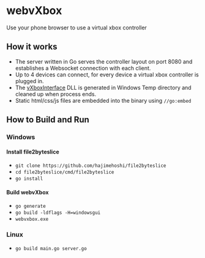 # webvXbox
Use your phone browser to use a virtual xbox controller

## How it works
- The server written in Go serves the controller layout on port 8080 and establishes a Websocket connection with each client.
- Up to 4 devices can connect, for every device a virtual xbox controller is plugged in.
- The [vXboxInterface](https://github.com/shauleiz/vXboxInterface) DLL is generated in Windows Temp directory and cleaned up when process ends.
- Static html/css/js files are embedded into the binary using `//go:embed`

## How to Build and Run
### Windows
#### Install file2byteslice
- `git clone https://github.com/hajimehoshi/file2byteslice`
- `cd file2byteslice/cmd/file2byteslice`
- `go install`
#### Build webvXbox
- `go generate`
- `go build -ldflags -H=windowsgui`
- `webvxbox.exe`

### Linux
- `go build main.go server.go`

